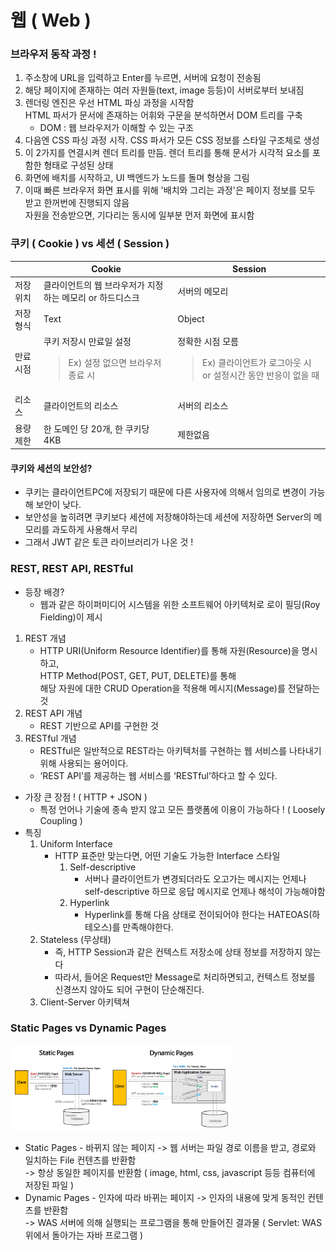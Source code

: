 # 웹 ( Web )

### 브라우저 동작 과정 !
1. 주소창에 URL을 입력하고 Enter를 누르면, 서버에 요청이 전송됨
2. 해당 페이지에 존재하는 여러 자원들(text, image 등등)이 서버로부터 보내짐
3. 렌더링 엔진은 우선 HTML 파싱 과정을 시작함   
HTML 파서가 문서에 존재하는 어휘와 구문을 분석하면서 DOM 트리를 구축
    * DOM : 웹 브라우저가 이해할 수 있는 구조
4. 다음엔 CSS 파싱 과정 시작. CSS 파서가 모든 CSS 정보를 스타일 구조체로 생성
5. 이 2가지를 연결시켜 렌더 트리를 만듬. 렌더 트리를 통해 문서가 시각적 요소를 포함한 형태로 구성된 상태
6. 화면에 배치를 시작하고, UI 백엔드가 노드를 돌며 형상을 그림
7. 이때 빠른 브라우저 화면 표시를 위해 '배치와 그리는 과정'은 페이지 정보를 모두 받고 한꺼번에 진행되지 않음  
자원을 전송받으면, 기다리는 동시에 일부분 먼저 화면에 표시함

### 쿠키 ( Cookie ) vs 세션 ( Session )

|          | Cookie | Session |
|----------|--------|---------|
| 저장위치 | 클라이언트의 웹 브라우저가 지정하는 메모리 or 하드디스크 | 서버의 메모리  |
| 저장형식 | Text                                        | Object 
| 만료시점 | 쿠키 저장시 만료일 설정 <blockquote>Ex) 설정 없으면 브라우저 종료 시   | 정확한 시점 모름 <blockquote>Ex) 클라이언트가 로그아웃 시 or 설정시간 동안 반응이 없을 때 |
| 리소스   | 클라이언트의 리소스                              | 서버의 리소스 |
| 용량제한 | 한 도메인 당 20개, 한 쿠키당 4KB                  | 제한없음    |

#### 쿠키와 세션의 보안성?

* 쿠키는 클라이언트PC에 저장되기 때문에 다른 사용자에 의해서 임의로 변경이 가능해 보안이 낮다.
* 보안성을 높히려면 쿠키보다 세션에 저장해야하는데 세션에 저장하면 Server의 메모리를 과도하게 사용해서 무리
* 그래서 JWT 같은 토큰 라이브러리가 나온 것 !

### REST, REST API, RESTful
* 등장 배경?
    * 웹과 같은 하이퍼미디어 시스템을 위한 소프트웨어 아키텍처로 로이 필딩(Roy Fielding)이 제시
1. REST 개념
    * HTTP URI(Uniform Resource Identifier)를 통해 자원(Resource)을 명시하고,  
     HTTP Method(POST, GET, PUT, DELETE)를 통해   
     해당 자원에 대한 CRUD Operation을 적용해 메시지(Message)를 전달하는 것
2. REST API 개념
    * REST 기반으로 API를 구현한 것
3. RESTful 개념
    * RESTful은 일반적으로 REST라는 아키텍처를 구현하는 웹 서비스를 나타내기 위해 사용되는 용어이다.
    * ‘REST API’를 제공하는 웹 서비스를 ‘RESTful’하다고 할 수 있다.
* 가장 큰 장점 ! ( HTTP + JSON )
    * 특정 언어나 기술에 종속 받지 않고 모든 플랫폼에 이용이 가능하다 ! ( Loosely Coupling )
* 특징
    1. Uniform Interface
        * HTTP 표준만 맞는다면, 어떤 기술도 가능한 Interface 스타일
            1. Self-descriptive 
                * 서버나 클라이언트가 변경되더라도 오고가는 메시지는 언제나 self-descriptive 하므로 응답 메시지로 언제나 해석이 가능해야함
            2. Hyperlink
                * Hyperlink를 통해 다음 상태로 전이되어야 한다는 HATEOAS(하테오스)를 만족해야한다.
    2. Stateless (무상태)
        * 즉, HTTP Session과 같은 컨텍스트 저장소에 상태 정보를 저장하지 않는다
        * 따라서, 들어온 Request만 Message로 처리하면되고, 컨텍스트 정보를 신경쓰지 않아도 되어 구현이 단순해진다.
    3. Client-Server 아키텍쳐


### Static Pages vs Dynamic Pages

<img src="./images/static_dynamic_pages.png" width="70%" height="70%">

* Static Pages - 바뀌지 않는 페이지 -> 웹 서버는 파일 경로 이름을 받고, 경로와 일치하는 File 컨텐츠를 반환함  
    -> 항상 동일한 페이지를 반환함 ( image, html, css, javascript 등등 컴퓨터에 저장된 파일 )
* Dynamic Pages - 인자에 따라 바뀌는 페이지 -> 인자의 내용에 맞게 동적인 컨텐츠를 반환함  
-> WAS 서버에 의해 실행되는 프로그램을 통해 만들어진 결과물 ( Servlet: WAS위에서 돌아가는 자바 프로그램 )